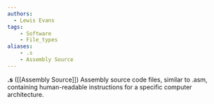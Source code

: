 ```yaml
---
authors:
  - Lewis Evans
tags:
    - Software
    - File_types
aliases:
    - .s
    - Assembly Source
---
```

**.s** ([[Assembly Source]]) Assembly source code files, similar to .asm, containing human-readable instructions for a specific computer architecture.
